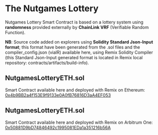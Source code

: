 # The Nutgames Lottery

 Nutgames Lottery Smart Contract is based on a lottery system using **randomness** provided externally by **ChainLink VRF** (Verifiable Random Function).

**NB**: Source code added on explorers using **Solidity Standard Json-Input format**; this format have been generated from the .sol files and the compiler_config.json (viaIR) available here, using Remix Solidity Compiler (this Standard Json-Input generated format is located in Remix local repository: contracts/artifacts/build-info).

## NutgamesLotteryETH.sol

Smart Contract available here and deployed with Remix on Ethereum: [0x4b9BB2a4f153E9f9133e0A0fB76816D3aA4EF053](https://etherscan.io/address/0x4b9BB2a4f153E9f9133e0A0fB76816D3aA4EF053#code)

## NutgamesLotteryETH.sol

Smart Contract available here and deployed with Remix on Arbitrum One: [0x50881D9bD74846492c1995081EDa1a351216b56A](https://arbiscan.io/address/0x50881D9bD74846492c1995081EDa1a351216b56A#code)
